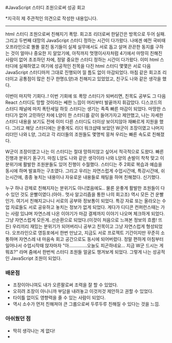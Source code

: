 #JavaScript 스터디 조원으로써 성공 회고

\*지극히 제 주관적인 의견으로 작성한 내용입니다.

---

html 스터디 조원으로써 친해지기 폭망. 회고조 리더로써 한달간은 방목으로 두어 실패.
그리고 두번째 대망의 JavaScript 스터디 정하는 시간이 다가왔다. 나에겐 예전 국비때 오프라인으로 똘똘 뭉친 동기들이 실제 실무에서도 서로 돕고 살며 끈끈한 동지를 구하는 것이 얼마나 중요한 지 알았기에, 아직까지 멋쟁이사자처럼 4기에서 마땅히 친해진 사람이 없어 초조하던 차에, 정말 중요한 스터디 정하는 시간이 다가왔다.
이미 html 스터디에 실패하였고 여기에 성공적인 친목을 다진 html 스터디 몇몇은 서로 다음 JavaScript 스터디마저 그대로 진행되어 낄 틈도 없이 마감되었다. 마침 같은 회고조 리더이고 공통점이 많은 친구 한명(L양)과 친해지고 있었었고, 친구도 나와 같은 생각을 했다.

이번이 마지막 기회다..! 이번 기회에 또 폭망 스터디가 되버리면, 친목도 공부도 그 다음 React 스터디도 망할 것이라는 쎄한 느낌이 머리부터 발끝까지 휘감았다.
디스코드의 스터디 채널에 마치 폭탄세일 하듯 스터디는 생기는 족족 빠른 마감이 되었다. 마땅한 스터디가 없어 고민하던 차에 L양이 한 스터디를 같이 들어가자고 제안했고, 나는 자세한 스터디 내용을 보기도 전에 이미 다른 스터디도 더이상 보이지않아 재빠르게 지원을 했다. 그리고 해당 스터디에는 운좋게도 리더 워크샵때 보았던 W군이 조장이였고 나머지 리더인 나와 L양, 그리고 각 리더들의 조원들도 몇명씩 뭉쳐 우리는 빠른 속도로 친해졌다.

W군이 조장이였고 나는 이 스터디는 절대 망하지않고 싶어서 적극적으로 도왔다. 빠른 진행과 분위기 돋구기. 마침 L양도 나와 같은 생각이라 나와 L양의 손발이 착착 맞고 이 분위기에 활발한 조원분들도 있어 진행이 수월했다. 스터디는 주 2회로 복습과 예습을 동시에 하며 발표하는 구조였다. 그리고 우리는 자연스럽게 수업시간에, 특강시간에, 쉬는시간에, 종종 놓치는 내용이나 자유로운 내용들로 채팅을 하며 친해졌다. 신기했다.

누구 하나 강제로 친해지자는 분위기도 아니였음에도.. 물론 운좋게 활발한 조원들이 다수 있던 것도 운빨이였다.(아아.. 멋사 알고리즘을 통한 나의 회고조) 역시 모든 건 운빨인가.
여기서 친해지고나니 서로의 공부와 정보통이 되었다. 특강 자료 또는 올라오는 수업 자료들도 서로 공유하고 놓치는 정보가 없게 되었다. 게다가 디디콘 컨퍼런스때는 가는 사람 있냐며 자연스레 나온 이야기가 마감 결제까지 이야기 나오며 체크하게 되었다. 그냥 자연스럽게 모든게..선순환으로 되었다.(이것이 처음으로 느껴본 정보의 흐름! 뜨든)
우리끼리 재밌는 분위기가 되어버리니 공부고 친목이고 그냥 자연스럽게 형성되었다. 오프라인으로 영등포에서 한번 만났고, 지금도 서로 프로젝트 기간이지만 꾸준히 소통하며 자연스레 내 마음속 회고 공간으로도 동시에 되어버렸다. 정말 편하게 아침부터 일어나서 수업시작때 앉자마자 "아..............오늘도 피곤하네요... 지금 W군 드시는 게 뭐죠?" 라며 줌에서 한번씩 스터디 조원들 얼굴도 챙겨보게 되었다. 그렇게 나는 성공적인 JavaScript 조원이 되었다.

### 배운점

- 조장이아니여도 내가 오른팔로써 조력을 잘 할 수 있었다.
- 오히려 조장이 아니니까 부담을 내려놓고 이것저것 제안하고 권할 수 있었다.
- 타이틀 없이도 영향력을 줄 수 있는 사람이 되었다.
- 역시 소수가 먼저 친해져야 큰 그룹으로써 두루두루 친해질 수 있다는 것을 느낌.

### 아쉬웠던 점

- 딱히 생각나는 게 없다!
-
